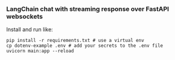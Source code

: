 ### LangChain chat with streaming response over FastAPI websockets

Install and run like:

```
pip install -r requirements.txt # use a virtual env
cp dotenv-example .env # add your secrets to the .env file
uvicorn main:app --reload
```


